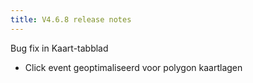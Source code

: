 ```yaml
---
title: V4.6.8 release notes
---
```


Bug fix in Kaart-tabblad

- Click event geoptimaliseerd voor polygon kaartlagen
